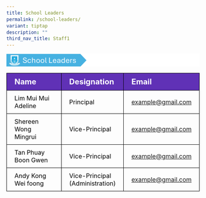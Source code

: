 ```yaml
---
title: School Leaders
permalink: /school-leaders/
variant: tiptap
description: ""
third_nav_title: Staff1
---
```

<img src="/images/SL.png">
<table style="border-collapse: collapse;">
		<tbody>
					<tr style="background-color: #6031b6;">
							<th style="color: #FFFFFF; font-size: 20px; border: 1px solid black;padding: 10px 20px; text-align: left;">Name</th>
							<th style="color: #FFFFFF; font-size: 20px; border: 1px solid black;padding: 10px 20px; text-align: left;">Designation</th>
							<th style="color: #FFFFFF; font-size: 20px; border: 1px solid black;padding: 10px 20px; text-align: left;">Email</th>
					</tr>
					<tr>
							<td style="color: black; font-size: 16px; border: 1px solid black;padding: 10px 20px;">Lim Mui Mui Adeline</td>
							<td style="color: black; font-size: 16px; border: 1px solid black;padding: 10px 20px;">Principal</td>
							<td style="font-size: 16px; border: 1px solid black;padding: 10px 20px;"><a href="yehlaingwinedu@gmail.com">example@gmail.com</a></td>
					</tr>  
					<tr>
							<td style="color: black; font-size: 16px; border: 1px solid black;padding: 10px 20px;">Shereen Wong Mingrui</td>
							<td style="color: black; font-size: 16px; border: 1px solid black;padding: 10px 20px;">Vice-Principal</td>
							<td style="font-size: 16px; border: 1px solid black;padding: 10px 20px;"><a href="yehlaingwinedu@gmail.com">example@gmail.com</a></td>
				</tr> 
				<tr>
						<td style="color: black; font-size: 16px; border: 1px solid black;padding: 10px 20px;">Tan Phuay Boon Gwen</td>
						<td style="color: black; font-size: 16px; border: 1px solid black;padding: 10px 20px;">Vice-Principal</td>
						<td style="font-size: 16px; border: 1px solid black;padding: 10px 20px;"><a href="yehlaingwinedu@gmail.com">example@gmail.com</a></td>
				</tr> 
				<tr>
						<td style="color: black; font-size: 16px; border: 1px solid black;padding: 10px 20px;">Andy Kong Wei foong</td>
						<td style="color: black; font-size: 16px; border: 1px solid black;padding: 10px 20px;">Vice-Principal<br>(Administration)</td>
						<td style="font-size: 16px; border: 1px solid black;padding: 10px 20px;"><a href="yehlaingwinedu@gmail.com">example@gmail.com</a></td>
				</tr> 
		</tbody>
</table>